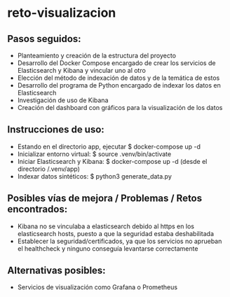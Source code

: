 # reto-visualizacion

## Pasos seguidos:
- Planteamiento y creación de la estructura del proyecto
- Desarrollo del Docker Compose encargado de crear los servicios de Elasticsearch y Kibana y vincular uno al otro
- Elección del método de indexación de datos y de la temática de estos
- Desarrollo del programa de Python encargado de indexar los datos en Elasticsearch
- Investigación de uso de Kibana
- Creación del dashboard con gráficos para la visualización de los datos

## Instrucciones de uso:
- Estando en el directorio app, ejecutar $ docker-compose up -d
- Inicializar entorno virtual: $ source .venv/bin/activate
- Iniciar Elasticsearch y Kibana: $ docker-compose up -d (desde el directorio /.venv/app)
- Indexar datos sintéticos: $ python3 generate_data.py

## Posibles vías de mejora / Problemas / Retos encontrados:
- Kibana no se vinculaba a elasticsearch debido al https en los elasticsearch hosts, puesto a que la seguridad estaba deshabilitada
- Establecer la seguridad/certificados, ya que los servicios no aprueban el healthcheck y ninguno conseguía levantarse correctamente

## Alternativas posibles:
- Servicios de visualización como Grafana o Prometheus
